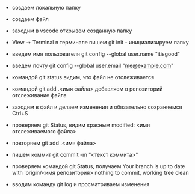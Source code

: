 * создаем локальную папку

* создаем файл

* заходим в vscode открывем созданную папку

* View -> Terminal в терминале пишем git init - инициализируем папку

* введем имя пользователя git config --global user.name "itisgood" 

* введем почту git config --global user.email "me@example.com"

* командой git status видим, что файл не отслеживается

* командой git add .\<имя файла> добавляем в репозиторий отслеживание файла

* заходим в файл и делаем изменения и обязательно сохраняемся Ctrl+S

* проверяем git Status, видим красным modified: <имя отслеживаемого файла>

* повторяем git add .\<имя файла> 

* пишем коммит git commit -m "<текст коммита>"

* проверяем командой git Status, получаем Your branch is up to date with 'origin/<имя репозитория> nothing to commit, working tree clean

* вводим команду git log и просматриваем изменения




